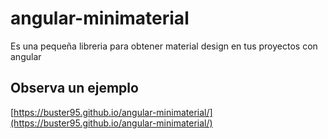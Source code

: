 # angular-minimaterial
Es una pequeña libreria para obtener material design en tus proyectos con angular

## Observa un ejemplo
[https://buster95.github.io/angular-minimaterial/](https://buster95.github.io/angular-minimaterial/)
